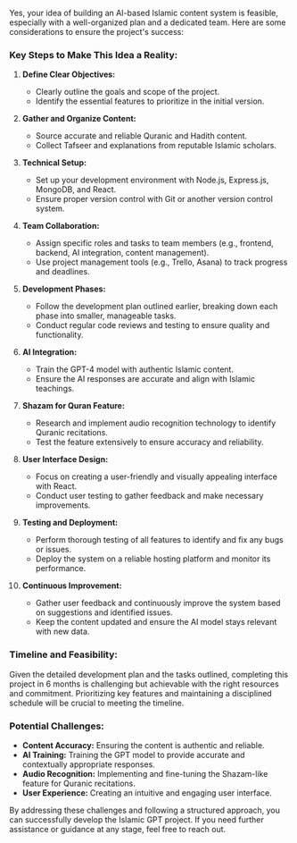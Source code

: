 Yes, your idea of building an AI-based Islamic content system is feasible, especially with a well-organized plan and a dedicated team. Here are some considerations to ensure the project's success:

### Key Steps to Make This Idea a Reality:

1. **Define Clear Objectives:**
   - Clearly outline the goals and scope of the project.
   - Identify the essential features to prioritize in the initial version.

2. **Gather and Organize Content:**
   - Source accurate and reliable Quranic and Hadith content.
   - Collect Tafseer and explanations from reputable Islamic scholars.

3. **Technical Setup:**
   - Set up your development environment with Node.js, Express.js, MongoDB, and React.
   - Ensure proper version control with Git or another version control system.

4. **Team Collaboration:**
   - Assign specific roles and tasks to team members (e.g., frontend, backend, AI integration, content management).
   - Use project management tools (e.g., Trello, Asana) to track progress and deadlines.

5. **Development Phases:**
   - Follow the development plan outlined earlier, breaking down each phase into smaller, manageable tasks.
   - Conduct regular code reviews and testing to ensure quality and functionality.

6. **AI Integration:**
   - Train the GPT-4 model with authentic Islamic content.
   - Ensure the AI responses are accurate and align with Islamic teachings.

7. **Shazam for Quran Feature:**
   - Research and implement audio recognition technology to identify Quranic recitations.
   - Test the feature extensively to ensure accuracy and reliability.

8. **User Interface Design:**
   - Focus on creating a user-friendly and visually appealing interface with React.
   - Conduct user testing to gather feedback and make necessary improvements.

9. **Testing and Deployment:**
   - Perform thorough testing of all features to identify and fix any bugs or issues.
   - Deploy the system on a reliable hosting platform and monitor its performance.

10. **Continuous Improvement:**
    - Gather user feedback and continuously improve the system based on suggestions and identified issues.
    - Keep the content updated and ensure the AI model stays relevant with new data.

### Timeline and Feasibility:
Given the detailed development plan and the tasks outlined, completing this project in 6 months is challenging but achievable with the right resources and commitment. Prioritizing key features and maintaining a disciplined schedule will be crucial to meeting the timeline.

### Potential Challenges:
- **Content Accuracy:** Ensuring the content is authentic and reliable.
- **AI Training:** Training the GPT model to provide accurate and contextually appropriate responses.
- **Audio Recognition:** Implementing and fine-tuning the Shazam-like feature for Quranic recitations.
- **User Experience:** Creating an intuitive and engaging user interface.

By addressing these challenges and following a structured approach, you can successfully develop the Islamic GPT project. If you need further assistance or guidance at any stage, feel free to reach out.